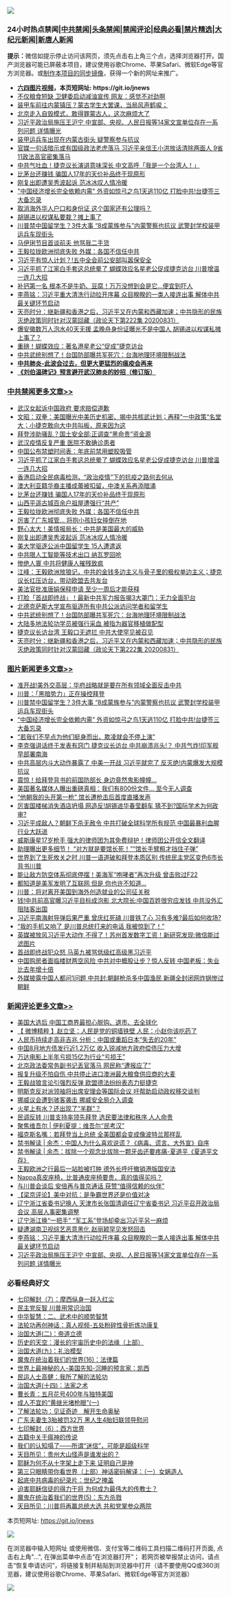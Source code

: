 ![](https://raw.githubusercontent.com/fqnews/bnews/master/64photo/fqnews-qr.jpg)

<div id="tt">
<h3>24小时热点禁闻|<a href="#%E4%B8%AD%E5%85%B1%E7%A6%81%E9%97%BB%E6%9B%B4%E5%A4%9A%E6%96%87%E7%AB%A0">中共禁闻</a>|<a href="#%E5%9B%BE%E7%89%87%E6%96%B0%E9%97%BB%E6%9B%B4%E5%A4%9A%E6%96%87%E7%AB%A0">头条禁闻</a>|<a href="#%E6%96%B0%E9%97%BB%E8%AF%84%E8%AE%BA%E6%9B%B4%E5%A4%9A%E6%96%87%E7%AB%A0">禁闻评论|<a href="#%E5%BF%85%E7%9C%8B%E7%BB%8F%E5%85%B8%E5%A5%BD%E6%96%87">经典必看|<a href="/video.md#%E7%A6%81%E7%89%87%E7%B2%BE%E9%80%89">禁片精选</a>|<a href="https://github.com/fqnews/djy/blob/master/gb/nf1351518.md#1">大纪元新闻</a>|<a href="https://github.com/fqnews/ntdtv/blob/master/gb/prog204.md#1">新唐人新闻</a></h3>
<div><b>提示：</b>微信如提示停止访问该网页，须先点击右上角三个点，选择浏览器打开。国产浏览器可能已屏蔽本项目，建议使用谷歌Chrome、苹果Safari、微软Edge等官方浏览器。或<a href="https://github.com/fqnews/bnews/blob/master/%E5%88%B6%E4%BD%9Cgit%E7%A6%81%E9%97%BB%E9%95%9C%E5%83%8F.md">制作本项目的同步镜像</a>，获得一个新的网址来推广。</div>
<ul>
<li><b><a href="http://d1.bdrive.tk/64.mp4" target="_blank">六四图片视频</a>，本页短网址: https://git.io/jnews</b></li>
<li><a href="/cnnews/20200901/1389092.md">不仅粮食短缺 卫健委启动减油宣传 网友：感觉不对劲啊</a></li>
<li><a href="/taiwannews/20200901/1389235.md">装甲车前往内蒙镇压？蒙古学生大罢课，当局风声鹤唳；</a></li>
<li><a href="/bannedvideo/20200901/1389196.md">北京走入自毁模式，敢得罪蒙古人，这次麻烦大了</a></li>
<li><a href="/comments/20200901/1389319.md">习近平政治局施压王沪宁 中宣部、央视、人民日报等14家文宣单位存在一系列问题 详情曝光</a></li>
<li><a href="/comments/20200901/1389128.md">装甲运兵车出现在内蒙古街头 疑警察参与抗议</a></li>
<li><a href="/comments/20200901/1389193.md">官媒一句话暗示或有国级政法老虎落马 习近平亲信王小洪放话清除两面人 9省11政法高官密集落马</a></li>
<li><a href="/cnnews/hknews/20200901/1389175.md">中共气吐血！捷克议长演讲意味深长 中文高呼「我是一个台湾人！」</a></li>
<li><a href="/cbnews/20200901/1389287.md">比茅台还赚钱 骗国人17年的天价补品终于现原形</a></li>
<li><a href="/cbnews/20200901/1389254.md">刚复出即遭吴秀波起诉 范冰冰叹人情冷暖</a></li>
<li><a href="/topimagenews/20200901/1389324.md">"中国经济增长完全依赖内需" 外资如惊弓之鸟1天逃110亿 打脸中共!台捷签三大备忘录</a></li>
<li><a href="/ssgc/20200901/1389335.md">取消海外华人户口和身份证 这个国家还有公理吗？</a></li>
<li><a href="/cnnews/20200901/1389052.md">胡锡进以权谋私要栽？摊上事了</a></li>
<li><a href="/topimagenews/20200901/1389357.md">川普禁中国留学生？3件大事 “8成蒙族参与”内蒙警察也抗议 武警封学校装甲运兵车现街头</a></li>
<li><a href="/yule/20200901/1389296.md">马伊琍节目首谈前夫 他骂我二手货</a></li>
<li><a href="/cbnews/20200901/1389264.md">王毅拉拢欧洲彻底失败 外媒：各国不信任中共</a></li>
<li><a href="/comments/20200901/1389068.md">习近平有惊人计划？!五中全会前公安部叫嚣保安全</a></li>
<li><a href="/cbnews/20200902/1389450.md">习近平抓了江家白手套这总统晕了 蝴蝶效应名星老公促成捷克访台 川普增温一连几大招</a></li>
<li><a href="/health/20200901/1389226.md">补钙第一名 根本不是牛奶、豆腐！万万没想到会是它…便宜到吓人</a></li>
<li><a href="/comments/20200901/1389320.md">李燕铭：习近平重大清洗行动拉开序幕 众目睽睽的一类人接连出事 解体中共最关键环节启动</a></li>
<li><a href="/cbnews/20200901/1389098.md">天亮时分：继新疆和香港之后，习近平又在内蒙和西藏加速；中共隐形的民族灭绝政策同时针对汉蒙回藏（政论天下第222集 20200831）</a></li>
<li><a href="/cnnews/20200901/1389424.md">爆安徽数万人泡水40天无援 孟晚舟身份证曝光不是中国人 胡锡进以权谋私摊上事了？</a></li>
<li><a href="/cnnews/20200901/1389189.md">重磅！蝴蝶效应：著名港星老公“促成”捷克访台</a></li>
<li><a href="/cbnews/20200901/1389154.md">中共武统别想了！台国防部曝共军死穴：台海地理环境限制战法</a></li>
<li><b><a href="/comments/20200211/1275071.md" target="_blank">中共肺炎-此波会过去，但更大更猛烈的瘟疫会再来</a></b></li>
<li><b><a href="/comments/20200207/1272816.md" target="_blank">《刘伯温碑记》预言避开武汉肺炎的妙招（修订版）</a></b></li>
</ul>
</div>

<div class="catlist">
<h3><a href="/cbnews/" target="_blank">中共禁闻</a><span><a href="/cbnews/" target="_blank" rel="nofollow">更多文章>></a></span></h3>
<ul>
<li><a href="/cbnews/20200902/1389575.md" target="_blank">武汉女起诉中国政府 要求赔偿道歉</a></li>
<li><a href="/cbnews/20200902/1389573.md" target="_blank">文昭：双拳：美国曝光中美历史机密、揭中共核武计划；再释“一中政策“名堂大；小捷克敢向大中共叫板，原来因为这</a></li>
<li><a href="/cbnews/20200902/1389527.md" target="_blank">拜登涉助骚乱？国土安全部:正调查“黑命贵”资金源</a></li>
<li><a href="/cbnews/20200902/1389505.md" target="_blank">武汉疫情反复严重 医院不敢确诊患者</a></li>
<li><a href="/cbnews/20200902/1389481.md" target="_blank">中国公布禁塑时间表：年底前禁用塑胶吸管</a></li>
<li><a href="/cbnews/20200902/1389450.md" target="_blank">习近平抓了江家白手套这总统晕了 蝴蝶效应名星老公促成捷克访台 川普增温一连几大招</a></li>
<li><a href="/cbnews/20200901/1389387.md" target="_blank">香港启动全民病毒检测，“政治疫情”下的抗疫之路何去何从</a></li>
<li><a href="/cbnews/20200901/1389363.md" target="_blank">澳大利亚籍华裔主播成蕾被扣留，中澳关系再添暗涌</a></li>
<li><a href="/cbnews/20200901/1389287.md" target="_blank">比茅台还赚钱 骗国人17年的天价补品终于现原形</a></li>
<li><a href="/cbnews/20200901/1389286.md" target="_blank">山西平遥古城百余户祖屋遭强行“共产”</a></li>
<li><a href="/cbnews/20200901/1389264.md" target="_blank">王毅拉拢欧洲彻底失败 外媒：各国不信任中共</a></li>
<li><a href="/cbnews/20200901/1389263.md" target="_blank">厉害了广东城管… 将抱小孩妇女摔倒在地</a></li>
<li><a href="/cbnews/20200901/1389255.md" target="_blank">野心太大！美情报局长：中共是美国最大的威胁</a></li>
<li><a href="/cbnews/20200901/1389254.md" target="_blank">刚复出即遭吴秀波起诉 范冰冰叹人情冷暖</a></li>
<li><a href="/cbnews/20200901/1389212.md" target="_blank">美大学驱逐公派中国留学生 15人遭遣返</a></li>
<li><a href="/cbnews/20200901/1389195.md" target="_blank">中共限人工智能等技术出口 纳瓦罗回呛</a></li>
<li><a href="/cbnews/20200901/1389188.md" target="_blank">惨绝人寰 中共将健康人摧残致疯</a></li>
<li><a href="/cbnews/20200901/1389185.md" target="_blank">江峰：王毅欧洲放狼记，中共的金钱多边主义与骨子里的极权单边主义；捷克议长扛压访台，带动欧盟去共友台</a></li>
<li><a href="/cbnews/20200901/1389173.md" target="_blank">美法官批准唐娟保释申请 至少一周后才能获释</a></li>
<li><a href="/cbnews/20200901/1389156.md" target="_blank">打脸「首战即终战」！最新中共军力报告揭3大罩门：无力全面犯台</a></li>
<li><a href="/cbnews/20200901/1389155.md" target="_blank">北德克萨斯大学宣布驱逐所有中共公派访问学者和留学生</a></li>
<li><a href="/cbnews/20200901/1389154.md" target="_blank">中共武统别想了！台国防部曝共军死穴：台海地理环境限制战法</a></li>
<li><a href="/cbnews/20200901/1389138.md" target="_blank">大陆多地法轮功学员被强行采血 被指为器官移植做配型</a></li>
<li><a href="/cbnews/20200901/1389113.md" target="_blank">捷克议长访台湾 王毅口无遮拦 中共大使罕见被召见</a></li>
<li><a href="/cbnews/20200901/1389098.md" target="_blank">天亮时分：继新疆和香港之后，习近平又在内蒙和西藏加速；中共隐形的民族灭绝政策同时针对汉蒙回藏（政论天下第222集 20200831）</a></li>

</ul>
</div>
<div class="catlist">
<h3><a href="/topimagenews/" target="_blank">图片新闻</a><span><a href="/topimagenews/" target="_blank" rel="nofollow">更多文章>></a></span></h3>
<ul>
<li><a href="/topimagenews/20200902/1389577.md" target="_blank">准开战!美外交高层：华府战略就是要在所有领域全面反击中共</a></li>
<li><a href="/topimagenews/20200902/1389489.md" target="_blank">川普：「黑暗势力」正在操控拜登</a></li>
<li><a href="/topimagenews/20200901/1389357.md" target="_blank">川普禁中国留学生？3件大事 “8成蒙族参与”内蒙警察也抗议 武警封学校装甲运兵车现街头</a></li>
<li><a href="/topimagenews/20200901/1389324.md" target="_blank">&#8220;中国经济增长完全依赖内需&#8221; 外资如惊弓之鸟1天逃110亿 打脸中共!台捷签三大备忘录</a></li>
<li><a href="/topimagenews/20200901/1389112.md" target="_blank">“若我们不早点为他们挺身而出，欺凌就会不停上演”</a></li>
<li><a href="/topimagenews/20200831/1388874.md" target="_blank">李克强讲话终于发表有窍门 捷克议长访台 中共崩溃兆头!？ 中共气炸!印军舰早部署南海</a></li>
<li><a href="/topimagenews/20200831/1388860.md" target="_blank">中共高层内斗大动作暴露了 中美一开战 习近平就完了 反灭绝!内蒙爆发大规模抗议</a></li>
<li><a href="/topimagenews/20200831/1388627.md" target="_blank">震惊！给拜登背书的前国防部长 身边竟然鬼影幢幢&#8230;</a></li>
<li><a href="/topimagenews/20200831/1388449.md" target="_blank">美国著名媒体人曝出重磅真相：我们有800份文件… 至今无人调查</a></li>
<li><a href="/topimagenews/20200831/1388426.md" target="_blank">“他朝我的头开第一枪” 馆长遭枪击后首度直播发声</a></li>
<li><a href="/topimagenews/20200831/1388362.md" target="_blank">厉害国楼梯消失酒店坍塌 网造反!胡锡进华春莹翻车 猜不到?国际学术为何政审?</a></li>
<li><a href="/topimagenews/20200831/1388357.md" target="_blank">习近平成敌人？朝鲜下杀无赦令 中共打破全球科学所有规范 中国最暴利血腥行业大跃进</a></li>
<li><a href="/topimagenews/20200830/1388071.md" target="_blank">威斯康星17岁枪手 强大的律师团为其免费辩护！律师团公开信全文翻译</a></li>
<li><a href="/topimagenews/20200830/1388032.md" target="_blank">助理曝出更多细节！ “对方就是要馆长死！”“馆长手臂粗才挡住子弹”</a></li>
<li><a href="/topimagenews/20200829/1387868.md" target="_blank">世界到了生死攸关之时 川普一语道破和拜登本质区别 传统民主党区变色6市长背书川普</a></li>
<li><a href="/topimagenews/20200829/1387710.md" target="_blank">能让敌方防空体系彻底停摆！美海军“咆哮者”再次升级 曾击败过F22</a></li>
<li><a href="/topimagenews/20200829/1387697.md" target="_blank">都知道是美军发明了互联网 但是 你也许不知道…</a></li>
<li><a href="/topimagenews/20200829/1387452.md" target="_blank">川普：将对离开美国到海外创造就业的公司征关税</a></li>
<li><a href="/topimagenews/20200828/1387286.md" target="_blank">钱!中共前高官曝习近平目标成泡影 北大院长:中国百姓很穷应发钱 中共没外汇阻陆客出国</a></li>
<li><a href="/topimagenews/20200828/1387239.md" target="_blank">习近平南海射导弹后果严重 曾庆红死磕 川普铁了心 习有多难?最后如何收场?</a></li>
<li><a href="/topimagenews/20200828/1387154.md" target="_blank">“我的手机又响了 是川普总统打来的电话 我被惊到了！”</a></li>
<li><a href="/topimagenews/20200827/1386825.md" target="_blank">英媒被放风习近平大动作 不得了！苏州首发数字工资！新研究发现:微信能过滤图片</a></li>
<li><a href="/topimagenews/20200827/1386824.md" target="_blank">首战即终战犯众怒 马英九被骂低级红高级黑习近平</a></li>
<li><a href="/topimagenews/20200827/1386771.md" target="_blank">中国购房者面临楼财两空风险 中共对中概股让步？惊人反转 中国老板：失业比去年增十倍</a></li>
<li><a href="/topimagenews/20200827/1386697.md" target="_blank">外媒披露中国人都问1问题 中共封:朝鲜枪杀多中国渔民 新疆全封闭网炸锅惨过朝鲜</a></li>

</ul>
</div>
<div class="catlist">
<h3><a href="/comments/" target="_blank">新闻评论</a><span><a href="/comments/" target="_blank" rel="nofollow">更多文章>></a></span></h3>
<ul>
<li><a href="/comments/20200902/1389580.md" target="_blank">美国大选后 中国工商界最担心脱钩、退市、去全球化</a></li>
<li><a href="/comments/20200902/1389579.md" target="_blank">【 微博精粹 】赵立坚：人民是党的铜墙铁壁 人民：小赵你该吃药了</a></li>
<li><a href="/comments/20200902/1389564.md" target="_blank">人民币持续走高非吉兆 分析：中国或重蹈日本“失去的20年”</a></li>
<li><a href="/comments/20200902/1389563.md" target="_blank">中国8月地方债发行近1.2万亿 收入锐减地方政府偿债压力大增</a></li>
<li><a href="/comments/20200902/1389560.md" target="_blank">万达电影上半年亏损15亿为行业“亏损王”</a></li>
<li><a href="/comments/20200902/1389548.md" target="_blank">北京政法委常务副书记丢官落马 网民称“遭报应了”</a></li>
<li><a href="/comments/20200902/1389538.md" target="_blank">报复升级不怕自伤 中共停止进口澳洲最大粮食供应商的大麦</a></li>
<li><a href="/comments/20200902/1389537.md" target="_blank">王毅战狼言论引强烈反弹 欧盟德法纷纷表态力挺捷克</a></li>
<li><a href="/comments/20200902/1389521.md" target="_blank">明斯克反对派领袖将出席安理会等国际会议 吁帮助启动政权移交谈判</a></li>
<li><a href="/comments/20200902/1389520.md" target="_blank">挪威议会遭到骇客袭击 挪威安全局介入调查</a></li>
<li><a href="/comments/20200902/1389519.md" target="_blank">火星上有水？还出现了“羊群”？</a></li>
<li><a href="/comments/20200902/1389515.md" target="_blank">民调反转 川普支持率领先拜登 选民要法律和秩序 人人命贵</a></li>
<li><a href="/comments/20200902/1389509.md" target="_blank">聚焦维吾尔 | 伊利夏提：维吾尔“民考汉”</a></li>
<li><a href="/comments/20200902/1389495.md" target="_blank">福克斯名嘴：若拜登当上总统 全美国都会变成像波特兰那样乱</a></li>
<li><a href="/comments/20200902/1389487.md" target="_blank">禁书解读 | 余杰：中国人为什么喜欢说谎？《病毒、谎言、大外宣》自序</a></li>
<li><a href="/comments/20200902/1389486.md" target="_blank">禁书解读 | 余杰：拔除一个观念比拔除一颗牙齿还要疼痛-夏道平《夏道平文存》</a></li>
<li><a href="/comments/20200902/1389473.md" target="_blank">王毅欧洲之行最后一站脸被打肿 德外长呼吁撤销港版国安法</a></li>
<li><a href="/comments/20200902/1389466.md" target="_blank">Nappa真皮座椅，比普通皮座椅要贵，真的值得买吗？</a></li>
<li><a href="/comments/20200901/1389383.md" target="_blank">与川普会谈后 安倍再与普京通话 获赞“值得信赖的伙伴”</a></li>
<li><a href="/comments/20200901/1389375.md" target="_blank">【梁京评论】美中对抗：是争霸世界还是价值对决</a></li>
<li><a href="/comments/20200901/1389333.md" target="_blank">辽宁浙江省委书记换人 天津市长张国清调任辽宁省委书记 习近平召开政治局会议 高层人事密集调整</a></li>
<li><a href="/comments/20200901/1389332.md" target="_blank">辽宁浙江换“一把手” “军工系”登场却牵出习近平另一麻烦</a></li>
<li><a href="/comments/20200901/1389331.md" target="_blank">疑遭湖南卫视综艺恶意黑化 赵丽颖罕见发怒回击</a></li>
<li><a href="/comments/20200901/1389320.md" target="_blank">李燕铭：习近平重大清洗行动拉开序幕 众目睽睽的一类人接连出事 解体中共最关键环节启动</a></li>
<li><a href="/comments/20200901/1389319.md" target="_blank">习近平政治局施压王沪宁 中宣部、央视、人民日报等14家文宣单位存在一系列问题 详情曝光</a></li>

</ul>
</div>

<div class="catlist">
<h3>必看经典好文</h3>
<ul>
<li><a href="/comments/20200820/1383036.md" target="_blank">七印解封（7）：摩西纵身一跃入红尘</a></li>
<li><a href="/comments/20200621/1348236.md" target="_blank">民主党反智 川普用常识治国</a></li>
<li><a href="/comments/20200605/783249.md" target="_blank">中华智慧：二、武术中的顺势智慧</a></li>
<li><a href="/comments/20190516/1128964.md" target="_blank">法轮功再创神话：真人视频-五处粉碎性骨折炼功康复</a></li>
<li><a href="/cbnews/20180308/911611.md" target="_blank">治国大道(二)：帝道立德</a></li>
<li><a href="/tculture/20121025/73065.md" target="_blank">历史的天空：漫长的宇宙历史中的法缘（上部）</a></li>
<li><a href="/cbnews/20180315/914943.md" target="_blank">治国大道(九)：礼治模型</a></li>
<li><a href="/topimagenews/20180615/958090.md" target="_blank">魔鬼在统治着我们的世界(16)：法律篇</a></li>
<li><a href="/comments/20200605/783244.md" target="_blank">世界上最神秘的人-美国先知-沉睡的预言家：凯西</a></li>
<li><a href="/ccpdope/20200729/1369047.md" target="_blank">民运人士高健：我所了解的法轮功</a></li>
<li><a href="/cbnews/20180320/916962.md" target="_blank">治国大道(十四)：法家之术</a></li>
<li><a href="/comments/20200713/1359796.md" target="_blank">曹长青：五月花号400年与独特美国</a></li>
<li><a href="/lifebaike/20200527/1334909.md" target="_blank">成人不宜的“黄继光堵枪眼”(一)</a></li>
<li><a href="/comments/20200307/1289968.md" target="_blank">了解法轮功：见证奇迹　解开生命奥秘</a></li>
<li><a href="/cbnews/20200611/1343037.md" target="_blank">广东夫妻生3胎被罚32万 黑人生4胎妇联领导慰问</a></li>
<li><a href="/comments/20200819/1382591.md" target="_blank">七印解封（6）：西方世界</a></li>
<li><a href="/ccpdope/20200531/1337409.md" target="_blank">古籍中关于瘟神的传说</a></li>
<li><a href="/sohnews/20161029/607205.md" target="_blank">我们的认知塌了——所谓“迷信”，可能是超级科学</a></li>
<li><a href="/comments/20200816/1381132.md" target="_blank">天目所见：贵州大山怪声是谁发出的？</a></li>
<li><a href="/ccpdope/20190803/1168965.md" target="_blank">耶稣为何不从十字架上走下来 证明自己是神</a></li>
<li><a href="/comments/20200426/1319648.md" target="_blank">第三只眼睛带你看世界（上部）神话密码解译：（一）女娲造人</a></li>
<li><a href="/comments/20200702/1354076.md" target="_blank">起底中共病毒的纪录片：世纪之掩盖</a></li>
<li><a href="/comments/20200622/1346846.md" target="_blank">迫害耶稣信徒的得力干将  为何成为最伟大的传教士？</a></li>
<li><a href="/topimagenews/20180524/946967.md" target="_blank">魔鬼在统治着我们的世界(5)：东方杀戮</a></li>
<li><a href="/comments/20200816/1381118.md" target="_blank">天目所见：川普将再赢总统大选 共和党掌参众两院</a></li>

</ul>
</div>

本页短网址: https://git.io/jnews

![](https://raw.githubusercontent.com/fqnews/bnews/master/64photo/fqnews-qr.jpg)

在浏览器中输入短网址 或使用微信、支付宝等二维码工具扫描二维码打开页面, 点击右上角"...", 在弹出菜单中点击“在浏览器打开”； 若网页被举报禁止访问，请点击“恢复申请访问”，将链接复制并粘贴到浏览器中打开（请不要使用QQ或360浏览器，建议使用谷歌Chrome、苹果Safari、微软Edge等官方浏览器）

![](https://raw.githubusercontent.com/fqnews/bnews/master/64photo/wx.jpg)